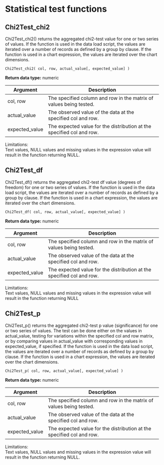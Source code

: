 # Statistical test functions

## Chi2Test_chi2

Chi2Test_chi2() returns the aggregated chi2-test value for one or two series of values.
If the function is used in the data load script, the values are iterated over a number of records as defined by
a group by clause.
If the function is used in a chart expression, the values are iterated over the chart dimensions.

`Chi2Test_chi2( col, row, actual_value[, expected_value] )`

**Return data type:** numeric

| Argument       | Description                                                           |
| -------------- | --------------------------------------------------------------------- |
| col, row       | The specified column and row in the matrix of values being tested.    |
| actual_value   | The observed value of the data at the specified col and row.          |
| expected_value | The expected value for the distribution at the specified col and row. |

Limitations:  
Text values, NULL values and missing values in the expression value will result in the function returning NULL.

## Chi2Test_df

Chi2Test_df() returns the aggregated chi2-test df value (degrees of freedom) for one or two series of values.
If the function is used in the data load script, the values are iterated over a number of records
as defined by a group by clause.
If the function is used in a chart expression, the values are iterated over the chart dimensions.

`Chi2Test_df( col, row, actual_value[, expected_value] )`

**Return data type:** numeric

| Argument       | Description                                                           |
| -------------- | --------------------------------------------------------------------- |
| col, row       | The specified column and row in the matrix of values being tested.    |
| actual_value   | The observed value of the data at the specified col and row.          |
| expected_value | The expected value for the distribution at the specified col and row. |

Limitations:  
Text values, NULL values and missing values in the expression value will result in the function returning NULL

## Chi2Test_p

Chi2Test_p() returns the aggregated chi2-test p value (significance) for one or two series of values. The test can
be done either on the values in actual_value,
testing for variations within the specified col and row matrix, or by comparing values in actual_value with corresponding 
values in expected_value, if specified.
If the function is used in the data load script, the values are iterated over a number of records as defined by a group
by clause.
If the function is used in a chart expression, the values are iterated over the chart dimensions.

`Chi2Test_p( col, row, actual_value[, expected_value] )`

**Return data type:** numeric

| Argument       | Description                                                           |
| -------------- | --------------------------------------------------------------------- |
| col, row       | The specified column and row in the matrix of values being tested.    |
| actual_value   | The observed value of the data at the specified col and row.          |
| expected_value | The expected value for the distribution at the specified col and row. |

Limitations:  
Text values, NULL values and missing values in the expression value will result in the function returning NULL.
